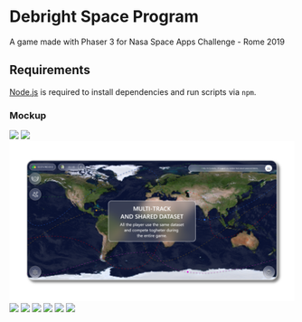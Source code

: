 # Debright Space Program

A game made with Phaser 3 for Nasa Space Apps Challenge - Rome 2019

## Requirements

[Node.js](https://nodejs.org) is required to install dependencies and run scripts via `npm`.

### Mockup
  
![](https://github.com/peppoasap/debright-space-program/blob/master/Final%20Mockup/GAME%20–%201.png)
![](https://github.com/peppoasap/debright-space-program/blob/master/Final%20Mockup/GAME%20–%202.png)
![](https://github.com/peppoasap/debright-space-program/blob/master/Final%20Mockup/GAME%20-%203.png)
![](https://github.com/peppoasap/debright-space-program/blob/master/Final%20Mockup/GAME%20–%204.png)
![](https://github.com/peppoasap/debright-space-program/blob/master/Final%20Mockup/GAME%20–%205.png)
![](https://github.com/peppoasap/debright-space-program/blob/master/Final%20Mockup/GAME%20–%206.png)
![](https://github.com/peppoasap/debright-space-program/blob/master/Final%20Mockup/GAME%20–%207.png)
![](https://github.com/peppoasap/debright-space-program/blob/master/Final%20Mockup/GAME%20–%208.png)
![](https://github.com/peppoasap/debright-space-program/blob/master/Final%20Mockup/GAME%20–%209.png)

